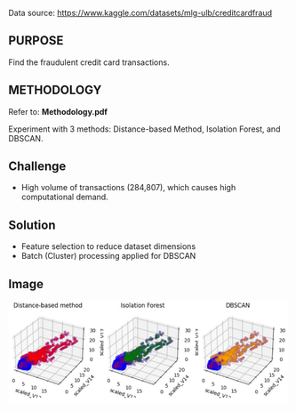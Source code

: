 Data source: https://www.kaggle.com/datasets/mlg-ulb/creditcardfraud

<h2>PURPOSE</h2>

Find the fraudulent credit card transactions.

<h2>METHODOLOGY</h2>

Refer to: **Methodology.pdf**

Experiment with 3 methods: Distance-based Method, Isolation Forest, and DBSCAN.

<h2>Challenge</h2>

* High volume of transactions (284,807), which causes high computational demand.

<h2>Solution</h2>

* Feature selection to reduce dataset dimensions
* Batch (Cluster) processing applied for DBSCAN

<h2>Image</h2>

![](./pic/image.PNG)
